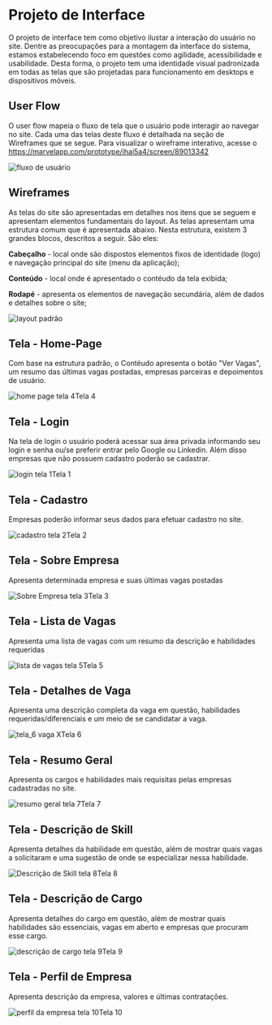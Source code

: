 
# Projeto de Interface


O projeto de interface tem como objetivo ilustar a interação do usuário no site. Dentre as preocupações para a montagem da interface do sistema, estamos estabelecendo foco em questões como agilidade, acessibilidade e usabilidade. Desta forma, o projeto tem uma identidade visual padronizada em todas as telas que são projetadas para funcionamento em desktops e dispositivos móveis.


## User Flow

O user flow mapeia o fluxo de tela que o usuário pode interagir ao navegar no site. Cada uma das telas deste fluxo é detalhada na seção de Wireframes que se segue. Para visualizar o wireframe interativo, acesse o https://marvelapp.com/prototype/ihai5a4/screen/89013342

![fluxo de usuário](https://user-images.githubusercontent.com/111669748/194727274-684956b4-f668-4017-8e7d-66a83e39819d.png)


## Wireframes
As telas do site são apresentadas em detalhes nos itens que se seguem e apresentam elementos fundamentais do layout. As telas apresentam uma estrutura comum que é apresentada abaixo. Nesta estrutura, existem 3 grandes blocos, descritos a seguir. São eles: 

<b>Cabeçalho</b> - local onde são dispostos elementos fixos de identidade (logo) e navegação principal do site (menu da aplicação);

<b>Conteúdo</b> - local onde é apresentado o contéudo da tela exibida; 

<b>Rodapé</b> - apresenta os elementos de navegação secundária, além de dados e detalhes sobre o site; 

![layout padrão](https://user-images.githubusercontent.com/111669748/194726743-36191ab0-bb3a-4948-9141-790efcefce7e.png)

## Tela - Home-Page
Com base na estrutura padrão, o Contéudo apresenta o botão "Ver Vagas", um resumo das últimas vagas postadas, empresas parceiras e depoimentos de usuário.

![home page tela 4](https://github.com/ICEI-PUC-Minas-PMV-ADS/pmv-ads-2022-2-e1-proj-web-t4-oportunidades-de-trabalho/blob/10e00c8631e6c15f67916f8ee2476c48f6f2bbee/docs/img/tela_4.png)Tela 4

## Tela - Login
Na tela de login o usuário poderá acessar sua área privada informando seu login e senha ou/se preferir entrar pelo Google ou Linkedin. Além disso empresas que não possuem cadastro poderão se cadastrar.

![login tela 1](https://github.com/ICEI-PUC-Minas-PMV-ADS/pmv-ads-2022-2-e1-proj-web-t4-oportunidades-de-trabalho/blob/b6d092049056171c72bea86f90868eb9dc4ffb40/docs/img/tela_1.png)Tela 1

## Tela - Cadastro

Empresas poderão informar seus dados para efetuar cadastro no site.

![cadastro tela 2](https://github.com/ICEI-PUC-Minas-PMV-ADS/pmv-ads-2022-2-e1-proj-web-t4-oportunidades-de-trabalho/blob/b6d092049056171c72bea86f90868eb9dc4ffb40/docs/img/tela_2.png)Tela 2

## Tela - Sobre Empresa

Apresenta determinada empresa e suas últimas vagas postadas

![Sobre Empresa tela 3](https://github.com/ICEI-PUC-Minas-PMV-ADS/pmv-ads-2022-2-e1-proj-web-t4-oportunidades-de-trabalho/blob/b6d092049056171c72bea86f90868eb9dc4ffb40/docs/img/tela_3.png)Tela 3

## Tela - Lista de Vagas
Apresenta uma lista de vagas com um resumo da descrição e habilidades requeridas

![lista de vagas tela 5](https://github.com/ICEI-PUC-Minas-PMV-ADS/pmv-ads-2022-2-e1-proj-web-t4-oportunidades-de-trabalho/blob/9770190531526104165977ece998ef7f06cc82f6/docs/img/tela_5.png)Tela 5

## Tela - Detalhes de Vaga
Apresenta uma descrição completa da vaga em questão, habilidades requeridas/diferenciais e um meio de se candidatar a vaga.

![tela_6 vaga X](https://user-images.githubusercontent.com/111669748/194727852-4e0d4fb2-a0a0-48bc-af36-0fa97bf8257e.png)Tela 6

## Tela - Resumo Geral
 Apresenta os cargos e habilidades mais requisitas pelas empresas cadastradas no site.
 
 ![resumo geral tela 7](https://user-images.githubusercontent.com/111669748/194728451-e9775217-6f79-46b9-a999-9986d7916bfe.png)Tela 7

## Tela - Descrição de Skill

Apresenta detalhes da habilidade em questão, além de mostrar quais vagas a solicitaram e uma sugestão de onde se especializar nessa habilidade.

![Descrição de Skill tela 8](https://github.com/ICEI-PUC-Minas-PMV-ADS/pmv-ads-2022-2-e1-proj-web-t4-oportunidades-de-trabalho/blob/b6d092049056171c72bea86f90868eb9dc4ffb40/docs/img/tela_8.png)Tela 8

## Tela - Descrição de Cargo

Apresenta detalhes do cargo em questão, além de mostrar quais habilidades são essenciais, vagas em aberto e empresas que procuram esse cargo.

![descrição de cargo tela 9](https://github.com/ICEI-PUC-Minas-PMV-ADS/pmv-ads-2022-2-e1-proj-web-t4-oportunidades-de-trabalho/blob/b6d092049056171c72bea86f90868eb9dc4ffb40/docs/img/tela_9.png)Tela 9

## Tela - Perfil de Empresa

Apresenta descrição da empresa, valores e últimas contratações.

![perfil da empresa tela 10](https://user-images.githubusercontent.com/111669748/194728757-d8420727-90bf-421f-9009-df3e7a399744.png)Tela 10






